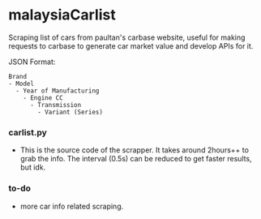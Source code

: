 # malaysiaCarlist
Scraping list of cars from paultan's carbase website, useful for making requests to carbase to generate car market value and develop APIs for it.

JSON Format:
```
Brand
- Model
  - Year of Manufacturing
    - Engine CC
      - Transmission
        - Variant (Series)
 ```

### carlist.py
- This is the source code of the scrapper. It takes around 2hours++ to grab the info. The interval (0.5s) can be reduced to get faster results, but idk.

### to-do
- more car info related scraping.
